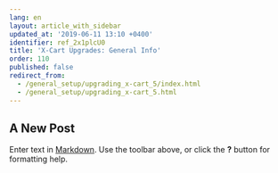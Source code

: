 ```yaml
---
lang: en
layout: article_with_sidebar
updated_at: '2019-06-11 13:10 +0400'
identifier: ref_2x1plcU0
title: 'X-Cart Upgrades: General Info'
order: 110
published: false
redirect_from:
  - /general_setup/upgrading_x-cart_5/index.html
  - /general_setup/upgrading_x-cart_5.html
---
```

## A New Post

Enter text in [Markdown](http://daringfireball.net/projects/markdown/). Use the toolbar above, or click the **?** button for formatting help.
